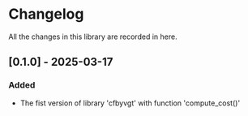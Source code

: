 # Changelog

All the changes in this library are recorded in here.

## [0.1.0] - 2025-03-17
### Added
- The fist version of library 'cfbyvgt' with function 'compute_cost()'
